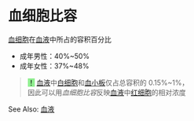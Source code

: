 # 血细胞比容

[血细胞](血细胞.md)在[血液](血液.md)中所占的容积百分比
- 成年男性：40%~50%
- 成年女性：37%~48%

> <mark style="background-color:lightgreen;">！</mark> [血液](血液.md)中[白细胞](白细胞.md)和[血小板](血小板.md)仅占总容积的 0.15%~1%，<br>
> 因此可以用*血细胞比容*反映[血液](血液.md)中[红细胞](红细胞.md)的相对浓度

See Also: [血液](血液.md)
